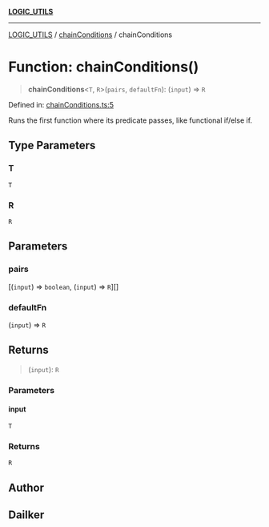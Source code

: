 [**LOGIC_UTILS**](../../README.md)

***

[LOGIC_UTILS](../../README.md) / [chainConditions](../README.md) / chainConditions

# Function: chainConditions()

> **chainConditions**\<`T`, `R`\>(`pairs`, `defaultFn`): (`input`) => `R`

Defined in: [chainConditions.ts:5](https://github.com/dailker/everyutil/blob/0531b9744e97cf76b2fb0fb9c6a72c61ec9e2b23/src/logic/chainConditions.ts#L5)

Runs the first function where its predicate passes, like functional if/else if.

## Type Parameters

### T

`T`

### R

`R`

## Parameters

### pairs

\[(`input`) => `boolean`, (`input`) => `R`\][]

### defaultFn

(`input`) => `R`

## Returns

> (`input`): `R`

### Parameters

#### input

`T`

### Returns

`R`

## Author

## Dailker
